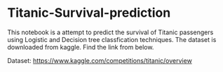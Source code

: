 # Titanic-Survival-prediction

This notebook is a attempt to predict the survival of Titanic passengers using Logistic and Decision tree classfication techniques.
The dataset is downloaded from kaggle. Find the link from below. 



Dataset: https://www.kaggle.com/competitions/titanic/overview
